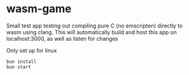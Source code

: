# wasm-game

Small test app testing out compiling pure C (no emscripten) directly to wasm
using clang. This will automatically build and host this app on localhost:3000,
as well as listen for changes

Only set up for linux

```shell
bun install
bun start
```
